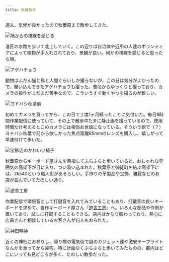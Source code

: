 ```yaml
---
title: 秋葉散歩
---
```

週末、気候が良かったので秋葉原まで散歩してきた。

![](https://lh6.googleusercontent.com/AGk4iiLlf8p_Wl4rlqJoUGK87b7FxQeAGldNvPjR_QedFDo3GpEfHXVlmkjmULiodx__apuQmxtzISwqLiEElg3DO2giE9O9aBrcMkOxJFOipnQvCqeL7p9nz48g4w9rZksfjMnYHAoyq8weeuyHf0vGvnPdlzfEz8JRbmh2azmO2jq4RxJV8eQxzA "鳩からの視線を感じる")

港区の水路を歩いて北上していく。この辺りは自治体や近所の人達のボランティアによって植物が手入れされており、景観が良い。何かの視線を感じると思ったら鳩。

![](https://lh6.googleusercontent.com/TwWDnrBK3yRPse50cMnRZW88gQwGR3kIhy98jijz6jy9qMNL8SwquSZNI4o5KMPr_vGvLXbnFW23uL6rUABhHJ_FwXZYzlYfuivQ0GNjLi6phClL-1qkZ_YlN4mCVchwW9bCuPy6FCxbpxnCiHSmnjhS0IIJW-DH5e_wHISaF0jRiGrGMUpBUfFX8A "アゲハチョウ")

動物はふだん猫と鳥と人間ぐらいしか撮らないが、この日は気分がよかったので、舞い込んできたアゲハチョウも撮った。普段からゆっくりと撮っており、カメラの操作がまだまだ苦手なので、こういうすぐ動くやつを撮るのが難しい。

![](https://lh5.googleusercontent.com/72rIPD7B8__EqcT8r8A9WHtJZMlGO0G-8P-rhU-4kKC9Zg-NmCbleyFDEtSBVMXgRxDuxo4Q0T0G3ws7dgbQr6nNNwBSoqhTXm27khdCyYwD6yqjC59XR6aWsDnwe-kR4y3olBoqpRBDs0rN9DUVB50uPOqhri5QF9D98rZPLnFXlylqDI-6RWQYRQ "ヨドバシ秋葉前")

初めてカメラを買ってから、この日で丁度1ヶ月経ったことに気付いた。毎日9時間作業配信に使っていて、その上で散歩中たまに静止画を撮っているので、使用時間だけ考えるとこのカメラには相当お世話になっている。そういう訳で（？）ヨドバシ秋葉で前から欲しかった焦点距離85mmのレンズを購入し、嬉しがって早速付けて歩いた。

![](https://lh3.googleusercontent.com/_ECTOMXAKIPkePpZ6KgElQzHG6sEkVYciJs_vJuXdqxDhutEEr6iGIbbHCduX856WeJH_kx9qWvLhdh2nA3ALfzNGOOzz43Y2mqjn2LR7Y-rKjV7JIyjF_j8l-b0XkN6TYzex4_QZNRbdaasFLNrfROk-ZBbn4VRyaj7ve95dNQQpyqjMzCneh68Bw "宝飾店のかわいい椅子")

秋葉原からキーボード屋さんを目指してふらふらと歩いていると、おしゃれな雰囲気の高架下が目に入り、つい吸い込まれた。秋葉原と御徒町を結ぶ高架下には、2k540という職人街があるらしい。手作りの革製品や宝飾、雑貨などのお店が並んでいてたのしい通り。

![](https://lh5.googleusercontent.com/dH4A4DFIIGdDLryEhXBVkB8K0LzYgmFAwvfpqP4-ihbhtb7xh2pKMtMW7uqJ4zz79wr4bFOqXXzx8ONbMhGfYOOphK0KPKLwdXuKCcHPITxIb5Ylti4LMcLWZKuDe-ja3PcfzCYBWKG4N-Cjy-LVTfyID_ixSOHqz-mni5hz7rF6oLMPE7WsgXPwPw "遊舎工房")

作業配信で環境音として打鍵音を入れてみていることもあり、打鍵音の良いキーボードを求めて、自作キーボード屋さん『[遊舎工房](https://yushakobo.jp/)』へ。いろんな部品や作例が置いてあり、試しに打鍵することもできる。店内はかなり賑わっており、熱心に店員さんと相談しているお客さんが何人もおられた。

![](https://lh3.googleusercontent.com/IPJPIiwBSJAFJ5zqxbxLxDpsdWDjqi-9f8LuwXJWC7teK_c3F3d3OXXJkkc2iTXVRLJiLxMFlVgRc3uqMqd1xNgrSqZaKYPvEnCAFf7FKJJ4hyLUeecbrEk9v-ET_z_uZsvYeVy9mwfhWbixXIt5Q-j3YBARvx2Yz2fx-VABv7jZsAfr8O3nshgIZQ "神田明神")

近くの神社にお参りし、帰り際の電気街で謎のガジェット達や激安テープライトなんかを漁ってから帰宅。特に計画なくぶらぶらと歩いてみたものの、都内はどこにいっても見どころが多く、たのしい散歩だった。

